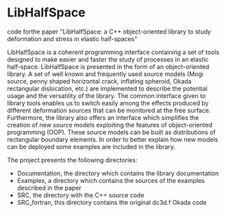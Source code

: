 # LibHalfSpace
code forthe paper "LibHalfSpace: a C++ object-oriented library to study deformation and stress in elastic half-spaces"


LibHalfSpace is a coherent programming interface containing a set of tools designed to make easier and faster the study of processes in an elastic half-space. 
LibHalfSpace is presented in the form of an object-oriented library.
A set of well known and frequently used source models (Mogi source, penny shaped horizontal crack, inflating spheroid, Okada rectangular dislocation, etc.) are implemented to describe the potential usage and the versatility of the library.
The common interface given to library tools enables us to switch easily among the effects produced by different deformation sources that can be monitored at the free surface.
Furthermore, the library also offers an interface which simplifies the creation of new source models exploiting the features of object-oriented programming (OOP).
These source models can be built as distributions of rectangular boundary elements.
In order to better explain how new models can be deployed some examples are included in the library.

The project presents the following directories:
- Documentation, the directory which contains the library documentation
- Examples, a directory which contains the sources of the examples described in the paper
- SRC, the directory with the C++ source code
- SRC_fortran, this directory contains the original dc3d.f Okada code
